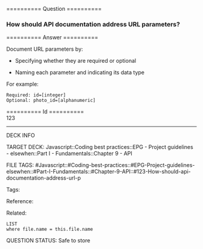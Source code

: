 ========== Question ==========  

### How should API documentation address URL parameters?  

========== Answer ==========  

Document URL parameters by:

-   Specifying whether they are required or optional

-   Naming each parameter and indicating its data type

For example:

```
Required: id=[integer]
Optional: photo_id=[alphanumeric]
```

========== Id ==========  
123

---

DECK INFO

TARGET DECK: Javascript::Coding best practices::EPG - Project guidelines - elsewhen::Part I - Fundamentals::Chapter 9 - API

FILE TAGS: #Javascript::#Coding-best-practices::#EPG-Project-guidelines-elsewhen::#Part-I-Fundamentals::#Chapter-9-API::#123-How-should-api-documentation-address-url-p

Tags:

Reference:

Related:

```dataview
LIST
where file.name = this.file.name
```

QUESTION STATUS: Safe to store
